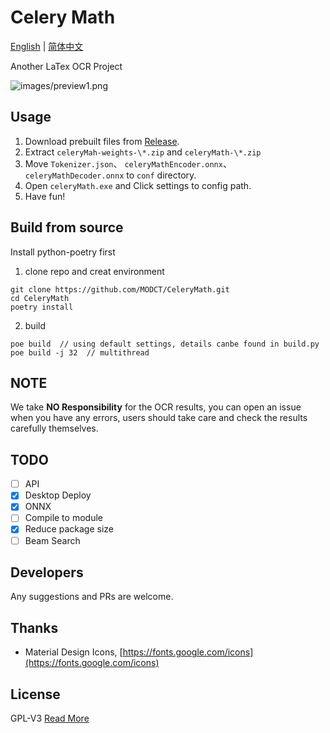 # Celery Math

[English](README.md) | [简体中文](README_CN.md)

Another LaTex OCR Project

![images/preview1.png](images/preview1.png)

## Usage

1. Download prebuilt files from [Release](https://github.com/MODCT/CeleryMath/releases).
2. Extract `celeryMah-weights-\*.zip` and `celeryMath-\*.zip`
3. Move `Tokenizer.json`、 `celeryMathEncoder.onnx`、 `celeryMathDecoder.onnx`  to `conf` directory.
4. Open `celeryMath.exe` and Click settings to config path.
5. Have fun!

## Build from source

Install python-poetry first

1. clone repo and creat environment

```console
git clone https://github.com/MODCT/CeleryMath.git
cd CeleryMath
poetry install
```

2. build

```console
poe build  // using default settings, details canbe found in build.py
poe build -j 32  // multithread
```

## NOTE

We take **NO Responsibility** for the OCR results, you can open an issue when you have any errors, users should take care and check the results carefully themselves.

## TODO

- [ ] API
- [x] Desktop Deploy
- [x] ONNX
- [ ] Compile to module
- [x] Reduce package size
- [ ] Beam Search

## Developers

Any suggestions and PRs are welcome.

## Thanks

- Material Design Icons, [https://fonts.google.com/icons](https://fonts.google.com/icons)

## License

GPL-V3
[Read More](LICENSE)
